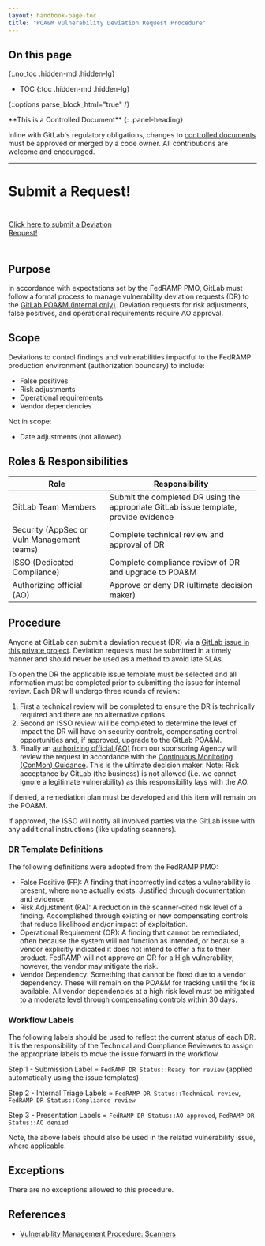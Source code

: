 ```yaml
---
layout: handbook-page-toc
title: "POA&M Vulnerability Deviation Request Procedure"
---
```


## On this page
{:.no_toc .hidden-md .hidden-lg}

- TOC
{:toc .hidden-md .hidden-lg}

{::options parse_block_html="true" /}

<div class="panel panel-gitlab-orange">
**This is a Controlled Document**
{: .panel-heading}
<div class="panel-body">

Inline with GitLab's regulatory obligations, changes to [controlled documents](https://about.gitlab.com/handbook/engineering/security/controlled-document-procedure.html) must be approved or merged by a code owner. All contributions are welcome and encouraged. 

</div>
</div>

---------------------

# Submit a Request!

<div class="flex-row" markdown="0" style="height:80px">
       <a href="https://gitlab.com/gitlab-com/gl-security/security-assurance/security-compliance-commercial-and-dedicated/team-security-dedicated-compliance/poam-deviation-requests/-/issues" class="btn btn-purple-inv" style="width:45%;height:100%;margin:1px;display:flex;justify-content:center;align-items:center;">Click here to submit a Deviation Request!</a>

</div>

## Purpose
In accordance with expectations set by the FedRAMP PMO, GitLab must follow a formal process to manage vulnerability deviation requests (DR) to the [GitLab POA&M (internal only)](https://docs.google.com/spreadsheets/d/1Tj3_vqNp34CSIHZsiSI0eM2zdfG574CD/edit?usp=sharing&ouid=107738356047141217629&rtpof=true&sd=true). Deviation requests for risk adjustments, false positives, and operational requirements require AO approval.  

## Scope
Deviations to control findings and vulnerabilities impactful to the FedRAMP production environment (authorization boundary) to include:
- False positives 
- Risk adjustments 
- Operational requirements
- Vendor dependencies 

Not in scope:
- Date adjustments (not allowed)

## Roles & Responsibilities

| Role | Responsibility |
| ------- | ------- |
| GitLab Team Members | Submit the completed DR using the appropriate GitLab issue template, provide evidence | 
| Security (AppSec or Vuln Management teams) | Complete technical review and approval of DR |
| ISSO (Dedicated Compliance) | Complete compliance review of DR and upgrade to POA&M |
| Authorizing official (AO) | Approve or deny DR (ultimate decision maker) |

## Procedure
Anyone at GitLab can submit a deviation request (DR) via a [GitLab issue in this private project](https://gitlab.com/gitlab-com/gl-security/security-assurance/security-compliance-commercial-and-dedicated/team-security-dedicated-compliance/poam-deviation-requests). Deviation requests must be submitted in a timely manner and should never be used as a method to avoid late SLAs. 

To open the DR the applicable issue template must be selected and all information must be completed prior to submitting the issue for internal review. Each DR will undergo three rounds of review:

1. First a technical review will be completed to ensure the DR is technically required and there are no alternative options. 
1. Second an ISSO review will be completed to determine the level of impact the DR will have on security controls, compensating control opportunities and, if approved, upgrade to the GitLab POA&M.
1. Finally an [authorizing official (AO)](https://csrc.nist.gov/glossary/term/authorizing_official) from our sponsoring Agency will review the request in accordance with the [Continuous Monitoring (ConMon) Guidance](https://www.fedramp.gov/assets/resources/documents/CSP_Continuous_Monitoring_Strategy_Guide.pdf). This is the ultimate decision maker. Note: Risk acceptance by GitLab (the business) is not allowed (i.e. we cannot ignore a legitimate vulnerability) as this responsibility lays with the AO.

If denied, a remediation plan must be developed and this item will remain on the POA&M. 

If approved, the ISSO will notify all involved parties via the GitLab issue with any additional instructions (like updating scanners).

### DR Template Definitions 
The following definitions were adopted from the FedRAMP PMO:
- False Positive (FP): A finding that incorrectly indicates a vulnerability is present, where none actually exists. Justified through documentation and evidence. 
- Risk Adjustment (RA): A reduction in the scanner-cited risk level of a finding. Accomplished through existing or new compensating controls that reduce likelihood and/or impact of exploitation. 
- Operational Requirement (OR): A finding that cannot be remediated, often because the system will not function as intended, or because a vendor explicitly indicated it does not intend to offer a fix to their product. FedRAMP will not approve an OR for a High vulnerability; however, the vendor may mitigate the risk. 
- Vendor Dependency: Something that cannot be fixed due to a vendor dependency. These will remain on the POA&M for tracking until the fix is available. All vendor dependencies at a high risk level must be mitigated to a moderate level
through compensating controls within 30 days. 

### Workflow Labels
The following labels should be used to reflect the current status of each DR. It is the responsibility of the Technical and Compliance Reviewers to assign the appropriate labels to move the issue forward in the workflow. 

Step 1 - Submission
Label = `FedRAMP DR Status::Ready for review` (applied automatically using the issue templates)

Step 2 - Internal Triage
Labels = `FedRAMP DR Status::Technical review`, `FedRAMP DR Status::Compliance review` 

Step 3 - Presentation
Labels =  `FedRAMP DR Status::AO approved`, `FedRAMP DR Status::AO denied`

Note, the above labels should also be used in the related vulnerability issue, where applicable. 

## Exceptions
There are no exceptions allowed to this procedure. 

## References
- [Vulnerability Management Procedure: Scanners](https://about.gitlab.com/handbook/engineering/security/threat-management/vulnerability-management/)
